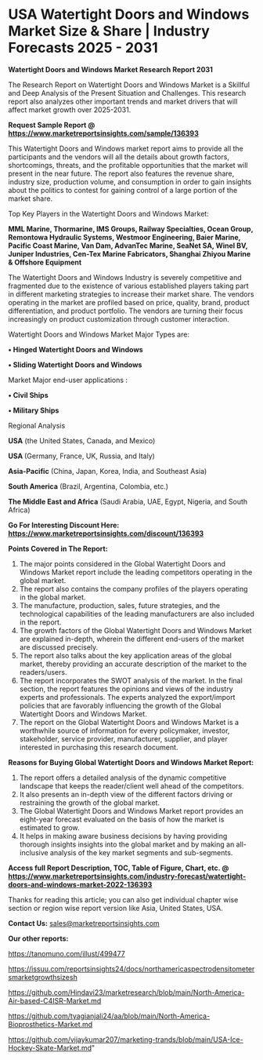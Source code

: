 # USA Watertight Doors and Windows Market Size & Share | Industry Forecasts 2025 - 2031

<strong>Watertight Doors and Windows Market Research Report 2031</strong>

The Research Report on Watertight Doors and Windows Market is a Skillful and Deep Analysis of the Present Situation and Challenges. This research report also analyzes other important trends and market drivers that will affect market growth over 2025-2031.

<strong>Request Sample Report @ <a href=https://www.marketreportsinsights.com/sample/136393>https://www.marketreportsinsights.com/sample/136393</a></strong>

This Watertight Doors and Windows market report aims to provide all the participants and the vendors will all the details about growth factors, shortcomings, threats, and the profitable opportunities that the market will present in the near future. The report also features the revenue share, industry size, production volume, and consumption in order to gain insights about the politics to contest for gaining control of a large portion of the market share.

Top Key Players in the Watertight Doors and Windows Market:

<strong>MML Marine, Thormarine, IMS Groups, Railway Specialties, Ocean Group, Remontowa Hydraulic Systems, Westmoor Engineering, Baier Marine, Pacific Coast Marine, Van Dam, AdvanTec Marine, SeaNet SA, Winel BV, Juniper Industries, Cen-Tex Marine Fabricators, Shanghai Zhiyou Marine & Offshore Equipment</strong>

The Watertight Doors and Windows Industry is severely competitive and fragmented due to the existence of various established players taking part in different marketing strategies to increase their market share. The vendors operating in the market are profiled based on price, quality, brand, product differentiation, and product portfolio. The vendors are turning their focus increasingly on product customization through customer interaction.

Watertight Doors and Windows Market Major Types are:

<strong>• Hinged Watertight Doors and Windows

• Sliding Watertight Doors and Windows</strong>

Market Major end-user applications :

<strong>• Civil Ships

• Military Ships</strong>

Regional Analysis

</u><strong><b>USA</b></strong> (the United States, Canada, and Mexico)

<strong><b>USA </b></strong>(Germany, France, UK, Russia, and Italy)

<strong><b>Asia-Pacific</b></strong> (China, Japan, Korea, India, and Southeast Asia)

<strong><b>South America</b></strong> (Brazil, Argentina, Colombia, etc.)

<strong><b>The Middle East and Africa</b></strong> (Saudi Arabia, UAE, Egypt, Nigeria, and South Africa)

<strong>Go For Interesting Discount Here: <a href=https://www.marketreportsinsights.com/discount/136393>https://www.marketreportsinsights.com/discount/136393</a></strong>

<strong>Points Covered in The Report:</strong>
<ol>
  <li>The major points considered in the Global Watertight Doors and Windows Market report include the leading competitors operating in the global market.</li>
  <li>The report also contains the company profiles of the players operating in the global market.</li>
  <li>The manufacture, production, sales, future strategies, and the technological capabilities of the leading manufacturers are also included in the report.</li>
  <li>The growth factors of the Global Watertight Doors and Windows Market are explained in-depth, wherein the different end-users of the market are discussed precisely.</li>
  <li>The report also talks about the key application areas of the global market, thereby providing an accurate description of the market to the readers/users.</li>
  <li>The report incorporates the SWOT analysis of the market. In the final section, the report features the opinions and views of the industry experts and professionals. The experts analyzed the export/import policies that are favorably influencing the growth of the Global Watertight Doors and Windows Market.</li>
  <li>The report on the Global Watertight Doors and Windows Market is a worthwhile source of information for every policymaker, investor, stakeholder, service provider, manufacturer, supplier, and player interested in purchasing this research document.</li>
</ol>
<strong>Reasons for Buying Global Watertight Doors and Windows Market Report:</strong>

<ol>
  <li>The report offers a detailed analysis of the dynamic competitive landscape that keeps the reader/client well ahead of the competitors.</li>
  <li>It also presents an in-depth view of the different factors driving or restraining the growth of the global market.</li>
  <li>The Global Watertight Doors and Windows Market report provides an eight-year forecast evaluated on the basis of how the market is estimated to grow.</li>
  <li>It helps in making aware business decisions by having providing thorough insights insights into the global market and by making an all-inclusive analysis of the key market segments and sub-segments.</li>
</ol>
<strong>Access full Report Description, TOC, Table of Figure, Chart, etc. @ <a href=https://www.marketreportsinsights.com/industry-forecast/watertight-doors-and-windows-market-2022-136393>https://www.marketreportsinsights.com/industry-forecast/watertight-doors-and-windows-market-2022-136393</a></strong>


Thanks for reading this article; you can also get individual chapter wise section or region wise report version like Asia, United States, USA.

<strong>Contact Us:</strong>
sales@marketreportsinsights.com

<strong>Our other reports:</strong>

<a href=https://tanomuno.com/illust/499477>https://tanomuno.com/illust/499477</a>

<a href=https://issuu.com/reportsinsights24/docs/northamericaspectrodensitometersmarketgrowthsizesh>https://issuu.com/reportsinsights24/docs/northamericaspectrodensitometersmarketgrowthsizesh</a>

<a href=https://github.com/Hindavi23/marketresearch/blob/main/North-America-Air-based-C4ISR-Market.md>https://github.com/Hindavi23/marketresearch/blob/main/North-America-Air-based-C4ISR-Market.md</a>

<a href=https://github.com/tyagianjali24/aa/blob/main/North-America-Bioprosthetics-Market.md>https://github.com/tyagianjali24/aa/blob/main/North-America-Bioprosthetics-Market.md</a>

<a href=https://github.com/vijaykumar207/marketing-trands/blob/main/USA-Ice-Hockey-Skate-Market.md>https://github.com/vijaykumar207/marketing-trands/blob/main/USA-Ice-Hockey-Skate-Market.md</a>"
